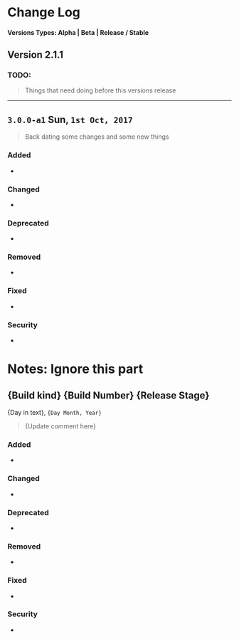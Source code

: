 # Change Log
#### Versions Types: Alpha | Beta | Release / Stable

## Version 2.1.1

### TODO:
> Things that need doing before this versions release

---

## `3.0.0-a1` Sun, `1st Oct, 2017`
> Back dating some changes and some new things
### Added
- 

### Changed
-

### Deprecated
-

### Removed
-

### Fixed
-

### Security
-


# Notes: Ignore this part
## {Build kind} {Build Number} {Release Stage}
{Day in text}, `{Day Month, Year}`
> {Update comment here}

### Added
- 

### Changed
-

### Deprecated
-

### Removed
-

### Fixed
-

### Security
-
